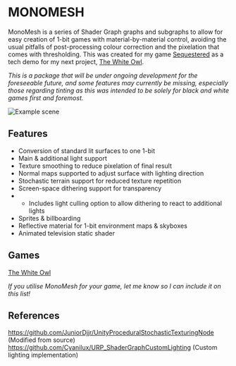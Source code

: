 # MONOMESH
MonoMesh is a series of Shader Graph graphs and subgraphs to allow for easy creation of 1-bit games with material-by-material control, avoiding the usual pitfalls of post-processing colour correction and the pixelation that comes with thresholding. This was created for my game [Sequestered](https://caladrius.itch.io/the-white-owl) as a tech demo for my next project, [The White Owl](https://caladrius.itch.io/sequestered).

*This is a package that will be under ongoing development for the foreseeable future, and some features may currently be missing, especially those regarding tinting as this was intended to be solely for black and white games first and foremost.*

![Example scene](https://img.itch.zone/aW1hZ2UvMTU4NTUzMC8xNDQ2Nzc3MC5wbmc=/original/4TwtcV.png)

## Features
- Conversion of standard lit surfaces to one 1-bit
- Main & additional light support
- Texture smoothing to reduce pixelation of final result
- Normal maps supported to adjust surface with lighting direction
- Stochastic terrain support for reduced texture repetition
- Screen-space dithering support for transparency
- - Includes light culling option to allow dithering to react to additional lights
- Sprites & billboarding
- Reflective material for 1-bit environment maps & skyboxes
- Animated television static shader

## Games
[The White Owl](https://caladrius.itch.io/the-white-owl)

*If you utilise MonoMesh for your game, let me know so I can include it on this list!*

## References
https://github.com/JuniorDjjr/UnityProceduralStochasticTexturingNode (Modified from source)
https://github.com/Cyanilux/URP_ShaderGraphCustomLighting (Custom lighting implementation)